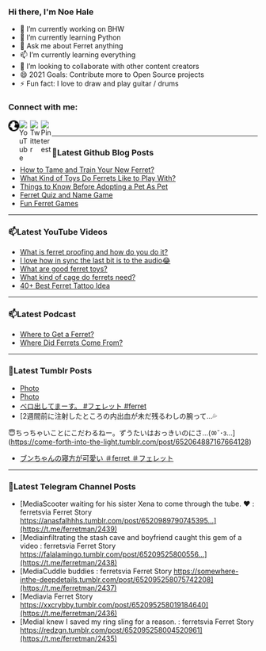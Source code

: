 ### Hi there, I'm Noe Hale

- 🔭 I’m currently working on BHW
- 🌱 I’m currently learning Python
- 💬 Ask me about Ferret anything
- 📫 I’m currently learning everything
- 🔭 I’m looking to collaborate with other content creators
- 😄 2021 Goals: Contribute more to Open Source projects
- ⚡ Fun fact: I love to draw and play guitar / drums

### Connect with me:

[<img align="left" alt="ferretvoice.com" width="22px" src="https://raw.githubusercontent.com/iconic/open-iconic/master/svg/globe.svg" />](https://ferretvoice.com)
[<img align="left" alt="YouTube" width="22px" src="https://cdn.jsdelivr.net/npm/simple-icons@v3/icons/youtube.svg" />](https://www.youtube.com/channel/UCk665XTfaMLVwFVWUmgnDiw)
[<img align="left" alt="Twitter" width="22px" src="https://cdn.jsdelivr.net/npm/simple-icons@v3/icons/twitter.svg" />](https://twitter.com/voiceferret)
[<img align="left" alt="Pinterest" width="22px" src="https://cdn.jsdelivr.net/npm/simple-icons@v3/icons/pinterest.svg" />](https://www.pinterest.com/voiceferret/)

<br />

---
### 🔭Latest Github Blog Posts
<!-- GITHUB:START -->
- [How to Tame and Train Your New Ferret?](http://noehale.github.io/how-to-tame-and-train-your-new-ferret/)
- [What Kind of Toys Do Ferrets Like to Play With?](http://noehale.github.io/what-kind-of-toys-do-ferrets-like-to-play-with/)
- [Things to Know Before Adopting a Pet As Pet](http://noehale.github.io/things-to-know-before-adopting-a-pet-as-pet/)
- [Ferret Quiz and Name Game](http://noehale.github.io/ferret-quiz/)
- [Fun Ferret Games](http://noehale.github.io/fun-ferret-games/)
<!-- GITHUB:END -->
---
### 📫Latest YouTube Videos

<!-- YOUTUBE:START -->
- [What is ferret proofing and how do you do it?](https://www.youtube.com/watch?v=81Syh_DJBQQ)
- [I love how in sync the last bit is to the audio😂](https://www.youtube.com/watch?v=WHBeGHwSlGY)
- [What are good ferret toys?](https://www.youtube.com/watch?v=tPxRilBzc0s)
- [What kind of cage do ferrets need?](https://www.youtube.com/watch?v=xzz6hC3sR5A)
- [40+ Best Ferret Tattoo Idea](https://www.youtube.com/watch?v=KIKqduR6Xcs)
<!-- YOUTUBE:END -->

---
### 📫Latest Podcast

<!-- PODCAST:START -->
- [Where to Get a Ferret?](https://anchor.fm/ferretvoice/episodes/Where-to-Get-a-Ferret-erurfu)
- [Where Did Ferrets Come From?](https://anchor.fm/ferretvoice/episodes/Where-Did-Ferrets-Come-From-eruq8g)
<!-- PODCAST:END -->
---
### 📝Latest Tumblr Posts

<!-- TUMBLR:START -->
- [Photo](https://come-forth-into-the-light.tumblr.com/post/652102793119793152)
- [Photo](https://come-forth-into-the-light.tumblr.com/post/652080140065570816)
- [ベロ出してまーす。
#フェレット #ferret](https://come-forth-into-the-light.tumblr.com/post/652064892227059712)
- [2週間前に注射したところの内出血が未だ残るわしの腕って…💦

😇ちっちゃいことにこだわるねー。ずうたいはおっきいのにさ…(ㆀ˘･з...](https://come-forth-into-the-light.tumblr.com/post/652064887167664128)
- [ブンちゃんの寝方が可愛い
＃ferret
＃フェレット](https://come-forth-into-the-light.tumblr.com/post/652064881912233984)
<!-- TUMBLR:END -->
---
### 📝Latest Telegram Channel Posts

<!-- TELEGRAM:START -->
- [MediaScooter waiting for his sister Xena to come through the tube. ❤️ : ferretsvia Ferret Story https://anasfalhhhs.tumblr.com/post/6520989790745395...](https://t.me/ferretman/2439)
- [Mediainfiltrating the stash cave and boyfriend caught this gem of a video : ferretsvia Ferret Story https://falalamingo.tumblr.com/post/65209525800556...](https://t.me/ferretman/2438)
- [MediaCuddle buddies : ferretsvia Ferret Story https://somewhere-inthe-deepdetails.tumblr.com/post/652095258075742208](https://t.me/ferretman/2437)
- [Mediavia Ferret Story https://xxcrybby.tumblr.com/post/652095258019184640](https://t.me/ferretman/2436)
- [MediaI knew I saved my ring sling for a reason. : ferretsvia Ferret Story https://redzgn.tumblr.com/post/652095258004520961](https://t.me/ferretman/2435)
<!-- TELEGRAM:END -->
